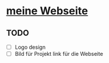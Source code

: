 # [meine Webseite](https://til-pockrandt.de)

## TODO
- [ ] Logo design
- [ ] Bild für Projekt link für die Webseite

